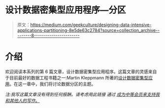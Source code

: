 # 设计数据密集型应用程序—分区

> 原文：<https://medium.com/geekculture/designing-data-intensive-applications-partitioning-8e5de63c2784?source=collection_archive---------8----------------------->

# 介绍

欢迎阅读本系列的第 6 篇文章，设计数据密集型应用程序。这篇文章的灵感来自于目前最好的数据工程书籍之一:Martin Kleppmann 所著的[设计数据密集型应用](https://www.amazon.com/Designing-Data-Intensive-Applications-Reliable-Maintainable/dp/1449373321)。在这一章中，我们将讨论数据分区的主题。

*注:我写这篇文章没有得到任何报酬。请考虑用此链接* *通过* [*成为中等会员来支持我和其他人的写作。*](/@c-nemri/membership)